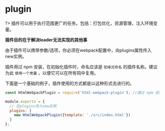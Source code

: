 # plugin

?> 插件可以用于执行范围更广的任务。包括：打包优化，资源管理，注入环境变量。

**插件目的在于解决loader无法实现的其他事**

由于插件可以携带参数/选项，你必须在webpack配置中，向plugins属性传入new实例。

插件用过 npm 安装，在初始化插件时，命名应该是 `驼峰式命名` 的插件名称。建议为此 `使用一个常量` ，以便它可以在所有钩中复用。

下面是一个基础的例子，插件使用的方式都是以这种形式去进行的。

```javascript
const HtmlWebpackPlugin = require('html-webpack-plugin'); //通过 npm 安装

module.exports = {
  // 在plugins传入new实例
  plugins: [
    new HtmlWebpackPlugin({template: './src/index.html'})
  ]
};
```


